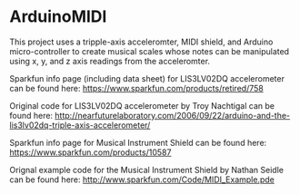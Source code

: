 ArduinoMIDI
===========

This project uses a tripple-axis acceleromter, MIDI shield, and Arduino micro-controller to create musical scales whose notes can be manipulated using x, y, and z axis readings from the acceleromter.

Sparkfun info page (including data sheet) for LIS3LV02DQ accelerometer can be found here: https://www.sparkfun.com/products/retired/758

Original code for LIS3LV02DQ accelerometer by Troy Nachtigal can be found here: http://nearfuturelaboratory.com/2006/09/22/arduino-and-the-lis3lv02dq-triple-axis-accelerometer/

Sparkfun info page for Musical Instrument Shield can be found here: https://www.sparkfun.com/products/10587

Orignal example code for the Musical Instrument Shield by Nathan Seidle can be found here: http://www.sparkfun.com/Code/MIDI_Example.pde

